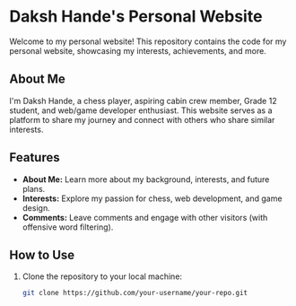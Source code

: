 # Daksh Hande's Personal Website

Welcome to my personal website! This repository contains the code for my personal website, showcasing my interests, achievements, and more.

## About Me

I'm Daksh Hande, a chess player, aspiring cabin crew member, Grade 12 student, and web/game developer enthusiast. This website serves as a platform to share my journey and connect with others who share similar interests.

## Features

- **About Me:** Learn more about my background, interests, and future plans.
- **Interests:** Explore my passion for chess, web development, and game design.
- **Comments:** Leave comments and engage with other visitors (with offensive word filtering).

## How to Use

1. Clone the repository to your local machine:

   ```bash
   git clone https://github.com/your-username/your-repo.git
